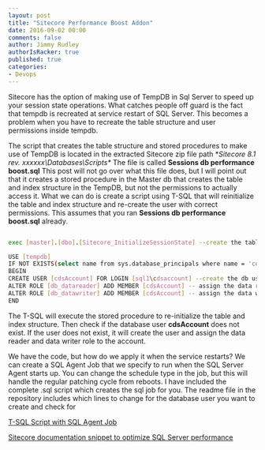 ```yaml
---
layout: post
title: "Sitecore Performance Boost Addon"
date: 2016-09-02 00:00
comments: false
author: Jimmy Rudley
authorIsRacker: true
published: true
categories:
- Devops
---
```


Sitecore has the option of making use of TempDB in Sql Server to speed up your session state operations. What catches people off guard is the fact that tempdb is recreated at service restart of SQL Server. This becomes a problem when you have to recreate the table structure and user permissions inside tempdb.

<!-- more -->

The script that creates the table structure and stored procedures to make use of TempDB is located in the extracted Sitecore zip file path **Sitecore 8.1 rev. xxxxxx\Databases\Scripts\**  The file is called **Sessions db performance boost.sql** This post will not go over what this file does, but I will point out that it creates a stored procedure in the Master db that creates the table and index structure in the TempDB, but not the permissions to actually access it. What we can do is create a script using T-SQL that will reinitialize the table and index structure and re-create the user with correct permissions. This assumes that you ran **Sessions db performance boost.sql** already.

```sh

exec [master].[dbo].[Sitecore_InitializeSessionState] --create the tables and indexes in TempDB

USE [tempdb]
IF NOT EXISTS(select name from sys.database_principals where name = 'cdsAccount') --continue if the db user account does not exist
BEGIN
CREATE USER [cdsAccount] FOR LOGIN [sql1\cdsaccount] --create the db user in tempdb
ALTER ROLE [db_datareader] ADD MEMBER [cdsAccount] -- assign the data reader role to our db user
ALTER ROLE [db_datawriter] ADD MEMBER [cdsAccount] -- assign the data writer role to our db user
END

```

The T-SQL will execute the stored procedure to re-initialize the table and index structure. Then check if the database user **cdsAccount** does not exist. If the user does not exist, it will create the user and assign the data reader and data writer role to the account. 

We have the code, but how do we apply it when the service restarts? We can create a SQL Agent Job that we specify to run when the SQL Server Agent starts up. You can change the schedule type in the job, but this will handle the regular patching cycle from reboots. I have included the complete .sql script which creates the sql job for you. The readme file in the repository includes which lines to change for the database user you want to create and check for


[T-SQL Script with SQL Agent Job](https://github.com/jrudley/Sitecore-Sql-Perf-Addon)

[Sitecore documentation snippet to optimize SQL Server performance](https://doc.sitecore.net/sitecore_experience_platform/setting_up__maintaining/xdb/session_state/walkthrough_configure_a_shared_session_state_database_using_the_sql_server_provider)



